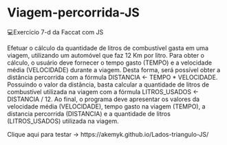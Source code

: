 # Viagem-percorrida-JS
💻Exercício 7-d da Faccat com JS
<p>Efetuar o cálculo da quantidade de litros de combustível gasta em uma viagem, utilizando um
automóvel que faz 12 Km por litro. Para obter o cálculo, o usuário deve fornecer o tempo gasto
(TEMPO) e a velocidade média (VELOCIDADE) durante a viagem. Desta forma, será possível obter a
distância percorrida com a fórmula DISTANCIA ← TEMPO * VELOCIDADE. Possuindo o valor da
distância, basta calcular a quantidade de litros de combustível utilizada na viagem com a fórmula
LITROS_USADOS ← DISTANCIA / 12. Ao final, o programa deve apresentar os valores da velocidade
média (VELOCIDADE), tempo gasto na viagem (TEMPO), a distancia percorrida (DISTANCIA) e a
quantidade de litros (LITROS_USADOS) utilizada na viagem.</p>
<p>Clique aqui para testar -> https://akemyk.github.io/Lados-triangulo-JS/  </p>
